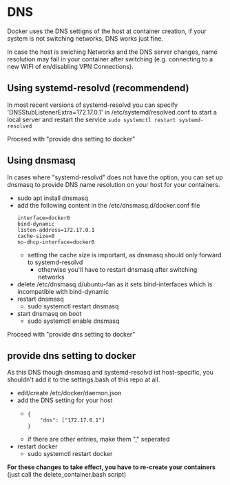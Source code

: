 
# DNS 

Docker uses the DNS settigns of the host at container creation, if your system is not switching networks, DNS works just fine.

In case the host is swiching Networks and the DNS server changes, name resolution may fail in your container after switching (e.g. connecting to a new WIFI of en/disabling VPN Connections).


## Using systemd-resolvd (recommendend)

In most recent versions of systemd-resolvd you can specify 'DNSStubListenerExtra=172.17.0.1' in /etc/systemd/resolved.conf to start a local server and restart the service `sudo systemctl restart systemd-resolved`

Proceed with "provide dns setting to docker"

## Using dnsmasq
In cases where "systemd-resolvd" does not have the option, you can set up dnsmasq to provide DNS name resolution on your host for your containers.

* sudo apt install dnsmasq
* add the following content in the /etc/dnsmasq.d/docker.conf file
  ```
  interface=docker0
  bind-dynamic
  listen-address=172.17.0.1
  cache-size=0
  no-dhcp-interface=docker0
  ```
  * setting the cache size is important, as dnsmasq should only forward to systemd-resolvd
    * otherwise you'll have to restart dnsmasq after switching networks
* delete /etc/dnsmasq.d/ubuntu-fan as it sets bind-interfaces which is incompatible with bind-dynamic
* restart dnsmasq
  * sudo systemctl restart dnsmasq
* start dnsmasq on boot
  * sudo systemctl enable dnsmasq

Proceed with "provide dns setting to docker"

## provide dns setting to docker

As this DNS though dnsmasq and systemd-resolvd ist host-specific, you shouldn't add it to the settings.bash of this repo at all.

* edit/create /etc/docker/daemon.json
* add the DNS setting for your host
  * ```
    {
        "dns": ["172.17.0.1"]
    }
    ```
  * if there are other entries, make them "," seperated
* restart docker
  * sudo systemctl restart docker

**For these changes to take effect, you have to re-create your containers** (just call the delete_container.bash script)
